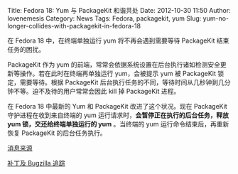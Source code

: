 Title: Fedora 18: Yum 与 PackageKit 和谐共处
Date: 2012-10-30 11:50
Author: lovenemesis
Category: News
Tags: Fedora, packagekit, yum
Slug: yum-no-longer-collides-with-packagekit-in-fedora-18

在 Fedora 18 中，在终端单独运行 yum 将不再会遇到需要等待 PackageKit
结束任务的困扰。

PackageKit 作为 yum
的前端，常常会依据系统设置在后台执行诸如检测安全更新等操作。若在此时在终端再单独运行
yum，会被提示 yum 被 PackageKit 锁定，需要等待。根据 PackageKit
后台执行任务的不同，等待时间从几秒钟到几分钟不等。迫不及待的用户常常会因此
kill 掉 PackageKit 进程。

在 Fedora 18 中最新的 Yum 和 PackageKit 改进了这个状况。现在 PackageKit
守护进程在收到来自终端的 yum
运行请求时，**会暂停正在执行的后台任务，释放 yum
锁，交还给终端单独运行的 yum** 。当终端的 yum 运行命令结束后，再重新恢复
PackageKit 的后台任务执行。

[消息来源](http://kparal.wordpress.com/2012/10/22/fedora-18-yum-no-longer-collides-with-packagekit/)

[补丁及 Bugzilla
追踪](https://bugzilla.redhat.com/show_bug.cgi?id=812938)
